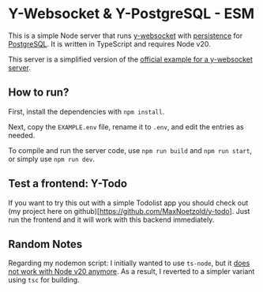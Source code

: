# Y-Websocket & Y-PostgreSQL - ESM

This is a simple Node server that runs [y-websocket](https://github.com/yjs/y-websocket/) with [persistence](https://github.com/MaxNoetzold/y-postgresql) for [PostgreSQL](https://www.postgresql.org/). It is written in TypeScript and requires Node v20.

This server is a simplified version of the [official example for a y-websocket server](https://github.com/yjs/y-websocket/tree/master/bin).

## How to run?

First, install the dependencies with `npm install`.

Next, copy the `EXAMPLE.env` file, rename it to `.env`, and edit the entries as needed.

To compile and run the server code, use `npm run build` and `npm run start`, or simply use `npm run dev`.

## Test a frontend: Y-Todo

If you want to try this out with a simple Todolist app you should check out (my project here on github)[https://github.com/MaxNoetzold/y-todo]. Just run the frontend and it will work with this backend immediately.

## Random Notes

Regarding my nodemon script: I initially wanted to use `ts-node`, but it [does not work with Node v20 anymore](https://github.com/TypeStrong/ts-node/issues/1997). As a result, I reverted to a simpler variant using `tsc` for building.
